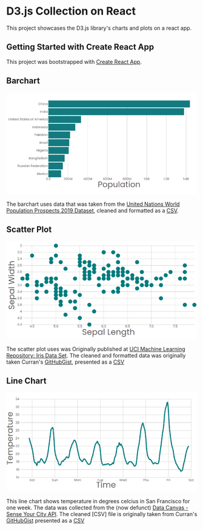 # D3.js Collection on React

This project showcases the D3.js library's charts and plots on a react app.

## Getting Started with Create React App

This project was bootstrapped with [Create React App](https://github.com/facebook/create-react-app).

## Barchart

![D3.js_Barchart](/public/images/d3_react_%20barchart.png)

The barchart uses data that was taken from the [United Nations World Population Prospects 2019 Dataset](https://population.un.org/wpp/Download/Standard/Population/), cleaned and formatted as a [CSV](https://gist.github.com/0surface/78122e6e1e8b81771376b923f6728e7f).

## Scatter Plot

![D3.js_scatterplot](/public/images/D3.js_scatterplot.png)

The scatter plot uses was Originally published at [UCI Machine Learning Repository: Iris Data Set](https://archive.ics.uci.edu/ml/datasets/Iris). The cleaned and formatted data was originally taken Curran's [GitHubGist](https://gist.github.com/curran/a08a1080b88344b0c8a7), presented as a [CSV](https://gist.github.com/0surface/eea4f7bc5a12967236ecda853f8d370a)

## Line Chart

![D3.js_linechart](/public/images/D3.js_linechart.png)

This line chart shows temperature in degrees celcius in San Francisco for one week. The data was collected from the (now defunct) [Data Canvas - Sense Your City API](http://grayarea.org/initiative/data-canvas-sense-your-city/). The cleaned [CSV] file is originally taken from Curran's [GitHubGist](https://gist.github.com/curran/90240a6d88bdb1411467b21ea0769029) presented as a [CSV](https://gist.github.com/0surface/e8103ae8478baecd904c57847709f0c0#file-week_temperature_sf-csv)
